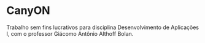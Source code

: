 # CanyON
Trabalho sem fins lucrativos para disciplina Desenvolvimento de Aplicações I, com o professor Giácomo Antônio Althoff Bolan.
